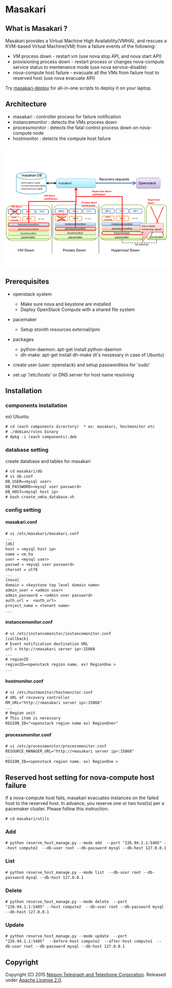 # Masakari

## What is Masakari ?
Masakari provides a Virtual Machine High Availability(VMHA), and
rescues a KVM-based Virtual Machine(VM) from a failure events of the following:

* VM process down              - restart vm (use nova stop API, and nova start API)
* provisioning process down    - restart process or changes nova-compute service status to mentenance mode (use nova service-disable)
* nova-compute host failure    - evacuate all the VMs from failure host to reserved host (use nova evacuate API)

Try [masakari-deploy](https://github.com/ntt-sic/masakari-deploy) for all-in-one scripts to deploy it on your laptop.

## Architecture
* masakari : controller process for failure notification
* instancemonitor : detects the VMs process down
* processmonitor  : detects the fatal control process down on nova-compute node
* hostmonitor     : detects the compute host failure

![Alt text](contents/architecture.png)

## Prerequisites
* openstack system
    - Make sure nova and keystone are installed
    - Deploy OpenStack Compute with a shared file system

* pacemaker
    - Setup stonith resources external/ipmi

* packages
    - python-daemon: apt-get install python-daemon
    - dh-make: apt-get install dh-make (it's nessesary in case of Ubuntu)

* create user (user: openstack) and setup passwordless for 'sudo'

* set up '/etc/hosts' or DNS server for host name resolving



## Installation
### components installation

ex) Ubuntu

    # cd (each components directory)  * ex: masakari, hostmonitor etc
    # ./debian/rules binary
    # dpkg -i (each components).deb

### database setting

create database and tables for masakari

    # cd masakari/db
    # vi db.conf
    DB_USER=<mysql user>
    DB_PASSWORD=<mysql user password>
    DB_HOST=<mysql host ip>
    # bash create_vmha_database.sh

### config setting

#### masakari.conf

    # vi /etc/masakari/masakari.conf
    ...
    [db]
    host = <mysql host ip>
    name = vm_ha 
    user = <mysql user>
    passwd = <mysql user password>
    charset = utf8
    ...
    [nova]
    domain = <keystone top level domain name>
    admin_user = <admin user>
    admin_password = <admin user password>
    auth_url =  <auth_url>
    project_name = <tenant name>
    ...

#### instancemonitor.conf

    # vi /etc/instancemonitor/instancemonitor.conf
    [callback]
    # Event notification destination URL
    url = http://<masakari server ip>:15868
    ...
    # regionID
    regionID=<openstack region name. ex) RegionOne >
    ...

#### hostmonitor.conf

    # vi /etc/hostmonitor/hostmonitor.conf
    # URL of recovery controller
    RM_URL="http://<masakari server ip>:15868"
    ...
    # Region unit
    # This item is necessary
    REGION_ID="<openstack region name ex) RegionOne>"

#### processmonitor.conf

    # vi /etc/processmonitor/processmonitor.conf
    RESOURCE_MANAGER_URL="http://<masakari server ip>:15868"
    ...
    REGION_ID=<openstack region name. ex) RegionOne >


## Reserved host setting for nova-compute host failure
If a nova-compute host fails, masakari evacuates instances on the failed host to the reserved host.
In advance, you reserve one or two host(s) per a pacemaker cluster. Please follow this instruction.

    # cd masakari/utils

### Add
    # python reserve_host_manage.py --mode add  --port "226.94.1.1:5405" --host compute2  --db-user root --db-password mysql --db-host 127.0.0.1
### List
    # python reserve_host_manage.py --mode list  --db-user root --db-password mysql --db-host 127.0.0.1
### Delete
    # python reserve_host_manage.py --mode delete  --port "226.94.1.1:5405" --host compute2  --db-user root --db-password mysql --db-host 127.0.0.1
### Update
    # python reserve_host_manage.py --mode update  --port "226.94.1.1:5405"  --before-host compute2  --after-host compute1  --db-user root --db-password mysql --db-host 127.0.0.1


## Copyright
Copyright (C) 2015 [Nippon Telegraph and Telephone Corporation](http://www.ntt.co.jp/index_e.html).
Released under [Apache License 2.0](LICENSE).

